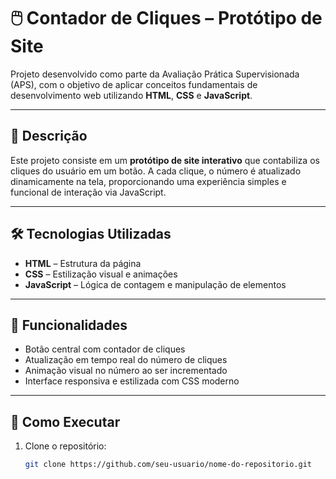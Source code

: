 # 🖱️ Contador de Cliques – Protótipo de Site

Projeto desenvolvido como parte da Avaliação Prática Supervisionada (APS), com o objetivo de aplicar conceitos fundamentais de desenvolvimento web utilizando **HTML**, **CSS** e **JavaScript**.

---

## 📌 Descrição

Este projeto consiste em um **protótipo de site interativo** que contabiliza os cliques do usuário em um botão. A cada clique, o número é atualizado dinamicamente na tela, proporcionando uma experiência simples e funcional de interação via JavaScript.

---

## 🛠️ Tecnologias Utilizadas

- **HTML** – Estrutura da página
- **CSS** – Estilização visual e animações
- **JavaScript** – Lógica de contagem e manipulação de elementos

---

## 🎯 Funcionalidades

- Botão central com contador de cliques
- Atualização em tempo real do número de cliques
- Animação visual no número ao ser incrementado
- Interface responsiva e estilizada com CSS moderno

---

## 🚀 Como Executar

1. Clone o repositório:
   ```bash
   git clone https://github.com/seu-usuario/nome-do-repositorio.git
